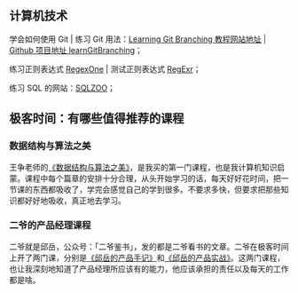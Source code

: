 ## 计算机技术

学会如何使用 Git | 练习 Git 用法：[Learning Git Branching 教程网站地址](https://learngitbranching.js.org/?locale=zh_CN) | [Github 项目地址 learnGitBranching](https://github.com/pcottle/learnGitBranching)；

练习正则表达式 [RegexOne](https://regexone.com/) | 测试正则表达式 [RegExr](https://regexr.com/)；

练习 SQL 的网站：[SQLZOO](https://sqlzoo.net/)；

## 极客时间：有哪些值得推荐的课程

### 数据结构与算法之美

王争老师的[《数据结构与算法之美》](http://gk.link/a/11bwG)，是我买的第一门课程，也是我计算机知识启蒙。课程中每个篇章的安排十分合理，从头开始学习的话，每天好好花时间，把一节课的东西都吸收了，学完会感觉自己的学到很多。不要求多快，但要求把那些知识都好好地吸收，真正地去学习。

### 二爷的产品经理课程

二爷就是邱岳，公众号：「二爷鉴书」，发的都是二爷看书的文章。二爷在极客时间上开了两门课，分别是[《邱岳的产品手记》](http://gk.link/a/11bwU)和[《邱岳的产品实战》](http://gk.link/a/11bwV)。这两门课程，也让我深刻地知道了产品经理所应该有的能力，他应该承担的责任以及每天的工作都是啥。


